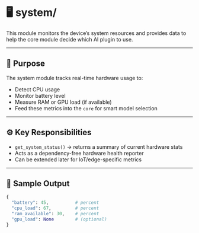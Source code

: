 # 🖥️ system/

This module monitors the device’s system resources and provides data to help the core module decide which AI plugin to use.

---

## 🧠 Purpose

The system module tracks real-time hardware usage to:
- Detect CPU usage
- Monitor battery level
- Measure RAM or GPU load (if available)
- Feed these metrics into the `core` for smart model selection

---

## ⚙️ Key Responsibilities

- `get_system_status()` → returns a summary of current hardware stats
- Acts as a dependency-free hardware health reporter
- Can be extended later for IoT/edge-specific metrics

---

## 🧪 Sample Output

```python
{
  "battery": 45,          # percent
  "cpu_load": 67,         # percent
  "ram_available": 30,    # percent
  "gpu_load": None        # (optional)
}
